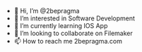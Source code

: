 - 👋 Hi, I’m @2bepragma
- 👀 I’m interested in Software Development
- 🌱 I’m currently learning IOS App
- 💞️ I’m looking to collaborate on Filemaker
- 📫 How to reach me 2bepragma.com

<!---
2bepragma/2bepragma is a ✨ special ✨ repository because its `README.md` (this file) appears on your GitHub profile.
You can click the Preview link to take a look at your changes.
--->
